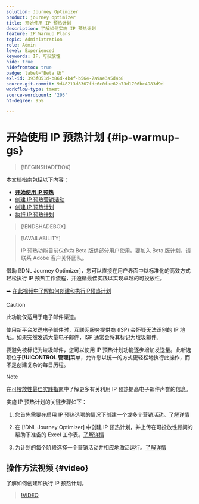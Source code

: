 ```yaml
---
solution: Journey Optimizer
product: journey optimizer
title: 开始使用 IP 预热计划
description: 了解如何实施 IP 预热计划
feature: IP Warmup Plans
topic: Administration
role: Admin
level: Experienced
keywords: IP，可投放性
hide: true
hidefromtoc: true
badge: label="Beta 版"
exl-id: 393f051d-b86d-4b4f-b564-7a9ae3a5d4b8
source-git-commit: 9d48213d8367fdc6c0fae62b73d1706bc4983d9d
workflow-type: tm+mt
source-wordcount: '295'
ht-degree: 95%

---
```


# 开始使用 IP 预热计划 {#ip-warmup-gs}

>[!BEGINSHADEBOX]

本文档指南包括以下内容：

* **[开始使用 IP 预热](ip-warmup-gs.md)**
* [创建 IP 预热营销活动](ip-warmup-campaign.md)
* [创建 IP 预热计划](ip-warmup-plan.md)
* [执行 IP 预热计划](ip-warmup-execution.md)

>[!ENDSHADEBOX]

>[!AVAILABILITY]
>
>IP 预热功能目前仅作为 Beta 版供部分用户使用。要加入 Beta 版计划，请联系 Adobe 客户关怀团队。

借助 [!DNL Journey Optimizer]，您可以直接在用户界面中以标准化的高效方式轻松执行 IP 预热工作流程，并遵循最佳实践以实现卓越的可投放性。

➡️ [在此视频中了解如何创建和执行IP预热计划](#video)

>[!CAUTION]
>
>此功能仅适用于电子邮件渠道。

使用新平台发送电子邮件时，互联网服务提供商 (ISP) 会怀疑无法识别的 IP 地址。如果突然发送大量电子邮件，ISP 通常会将其标记为垃圾邮件。

要避免被标记为垃圾邮件，您可以使用 IP 预热计划功能逐步增加发送量。此新选项位于&#x200B;**[!UICONTROL 管理]**&#x200B;菜单，允许您以统一的方式更轻松地执行此操作，而不是创建复杂的每日历程。

>[!NOTE]
>
>在[可投放性最佳实践指南](https://experienceleague.adobe.com/docs/deliverability-learn/deliverability-best-practice-guide/additional-resources/generic-resources/increase-reputation-with-ip-warming.html?lang=zh-Hans)中了解更多有关利用 IP 预热提高电子邮件声誉的信息。

<!--
Benefits

* Standardization on Campaign which will be easy for practitioners too > why?

* No more pain of creating queries, audiences and testing those as system will create the audiences. 

* Ease of excluding domains and changing the plan with help of simple toggles to exclude OR by editing numbers inline or create new phases or reupload plan if drastic change. No more pain of editing audience definitions, journey conditions

* There is an expectation that with this, it will ease around 30% of effort and will be much better experience for consultant/partner/practitioner - right from planning to execution to reporting
-->

实施 IP 预热计划的关键步骤如下：

1. 您首先需要在启用 IP 预热选项的情况下创建一个或多个营销活动。[了解详情](ip-warmup-campaign.md)

1. 在 [!DNL Journey Optimizer] 中创建 IP 预热计划，并上传在可投放性顾问的帮助下准备的 Excel 工作表。[了解详情](ip-warmup-plan.md)

1. 为计划的每个阶段选择一个营销活动并相应地激活运行。[了解详情](ip-warmup-execution.md)

## 操作方法视频 {#video}

了解如何创建和执行 IP 预热计划。

>[!VIDEO](https://video.tv.adobe.com/v/3425965/?quality=12&learn=on)
